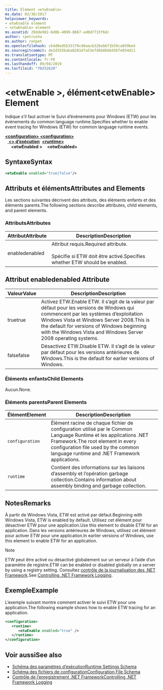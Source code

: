 ```yaml
---
title: Élément <etwEnable>
ms.date: 03/30/2017
helpviewer_keywords:
- etwEnable element
- <etwEnable> element
ms.assetid: 29dde982-6d8b-4099-8867-ad0d7733f6dc
author: rpetrusha
ms.author: ronpet
ms.openlocfilehash: cb4d0ed5b33170c40aacb32bebbf1b59ca659be4
ms.sourcegitcommit: 4e2d355baba82814fa53efd6b8bbb45bfe054d11
ms.translationtype: MT
ms.contentlocale: fr-FR
ms.lasthandoff: 09/04/2019
ms.locfileid: "70252620"
---
```

# <a name="etwenable-element"></a><span data-ttu-id="d15e6-102">\<etwEnable >, élément</span><span class="sxs-lookup"><span data-stu-id="d15e6-102">\<etwEnable> Element</span></span>
<span data-ttu-id="d15e6-103">Indique s’il faut activer le Suivi d’événements pour Windows (ETW) pour les événements du common language runtime.</span><span class="sxs-lookup"><span data-stu-id="d15e6-103">Specifies whether to enable event tracing for Windows (ETW) for common language runtime events.</span></span>  
  
<span data-ttu-id="d15e6-104">[ **\<configuration>** ](../configuration-element.md)</span><span class="sxs-lookup"><span data-stu-id="d15e6-104">[**\<configuration>**](../configuration-element.md)</span></span>\
<span data-ttu-id="d15e6-105">&nbsp;&nbsp;[ **\<> d’exécution**](runtime-element.md)</span><span class="sxs-lookup"><span data-stu-id="d15e6-105">&nbsp;&nbsp;[**\<runtime>**](runtime-element.md)</span></span>\
<span data-ttu-id="d15e6-106">&nbsp;&nbsp;&nbsp;&nbsp; **\<etwEnabled >**</span><span class="sxs-lookup"><span data-stu-id="d15e6-106">&nbsp;&nbsp;&nbsp;&nbsp;**\<etwEnabled>**</span></span>  
  
## <a name="syntax"></a><span data-ttu-id="d15e6-107">Syntaxe</span><span class="sxs-lookup"><span data-stu-id="d15e6-107">Syntax</span></span>  
  
```xml  
<etwEnable enabled="true|false"/>  
```  
  
## <a name="attributes-and-elements"></a><span data-ttu-id="d15e6-108">Attributs et éléments</span><span class="sxs-lookup"><span data-stu-id="d15e6-108">Attributes and Elements</span></span>  
 <span data-ttu-id="d15e6-109">Les sections suivantes décrivent des attributs, des éléments enfants et des éléments parents.</span><span class="sxs-lookup"><span data-stu-id="d15e6-109">The following sections describe attributes, child elements, and parent elements.</span></span>  
  
### <a name="attributes"></a><span data-ttu-id="d15e6-110">Attributs</span><span class="sxs-lookup"><span data-stu-id="d15e6-110">Attributes</span></span>  
  
|<span data-ttu-id="d15e6-111">Attribut</span><span class="sxs-lookup"><span data-stu-id="d15e6-111">Attribute</span></span>|<span data-ttu-id="d15e6-112">Description</span><span class="sxs-lookup"><span data-stu-id="d15e6-112">Description</span></span>|  
|---------------|-----------------|  
|<span data-ttu-id="d15e6-113">enabled</span><span class="sxs-lookup"><span data-stu-id="d15e6-113">enabled</span></span>|<span data-ttu-id="d15e6-114">Attribut requis.</span><span class="sxs-lookup"><span data-stu-id="d15e6-114">Required attribute.</span></span><br /><br /> <span data-ttu-id="d15e6-115">Spécifie si ETW doit être activé.</span><span class="sxs-lookup"><span data-stu-id="d15e6-115">Specifies whether ETW should be enabled.</span></span>|  
  
## <a name="enabled-attribute"></a><span data-ttu-id="d15e6-116">Attribut enabled</span><span class="sxs-lookup"><span data-stu-id="d15e6-116">enabled Attribute</span></span>  
  
|<span data-ttu-id="d15e6-117">Valeur</span><span class="sxs-lookup"><span data-stu-id="d15e6-117">Value</span></span>|<span data-ttu-id="d15e6-118">Description</span><span class="sxs-lookup"><span data-stu-id="d15e6-118">Description</span></span>|  
|-----------|-----------------|  
|<span data-ttu-id="d15e6-119">true</span><span class="sxs-lookup"><span data-stu-id="d15e6-119">true</span></span>|<span data-ttu-id="d15e6-120">Activez ETW.</span><span class="sxs-lookup"><span data-stu-id="d15e6-120">Enable ETW.</span></span> <span data-ttu-id="d15e6-121">Il s’agit de la valeur par défaut pour les versions de Windows qui commencent par les systèmes d’exploitation Windows Vista et Windows Server 2008.</span><span class="sxs-lookup"><span data-stu-id="d15e6-121">This is the default for versions of Windows beginning with the Windows Vista and Windows Server 2008 operating systems.</span></span>|  
|<span data-ttu-id="d15e6-122">false</span><span class="sxs-lookup"><span data-stu-id="d15e6-122">false</span></span>|<span data-ttu-id="d15e6-123">Désactivez ETW.</span><span class="sxs-lookup"><span data-stu-id="d15e6-123">Disable ETW.</span></span> <span data-ttu-id="d15e6-124">Il s’agit de la valeur par défaut pour les versions antérieures de Windows.</span><span class="sxs-lookup"><span data-stu-id="d15e6-124">This is the default for earlier versions of Windows.</span></span>|  
  
### <a name="child-elements"></a><span data-ttu-id="d15e6-125">Éléments enfants</span><span class="sxs-lookup"><span data-stu-id="d15e6-125">Child Elements</span></span>  
 <span data-ttu-id="d15e6-126">Aucun.</span><span class="sxs-lookup"><span data-stu-id="d15e6-126">None.</span></span>  
  
### <a name="parent-elements"></a><span data-ttu-id="d15e6-127">Éléments parents</span><span class="sxs-lookup"><span data-stu-id="d15e6-127">Parent Elements</span></span>  
  
|<span data-ttu-id="d15e6-128">Élément</span><span class="sxs-lookup"><span data-stu-id="d15e6-128">Element</span></span>|<span data-ttu-id="d15e6-129">Description</span><span class="sxs-lookup"><span data-stu-id="d15e6-129">Description</span></span>|  
|-------------|-----------------|  
|`configuration`|<span data-ttu-id="d15e6-130">Élément racine de chaque fichier de configuration utilisé par le Common Language Runtime et les applications .NET Framework.</span><span class="sxs-lookup"><span data-stu-id="d15e6-130">The root element in every configuration file used by the common language runtime and .NET Framework applications.</span></span>|  
|`runtime`|<span data-ttu-id="d15e6-131">Contient des informations sur les liaisons d’assembly et l’opération garbage collection.</span><span class="sxs-lookup"><span data-stu-id="d15e6-131">Contains information about assembly binding and garbage collection.</span></span>|  
  
## <a name="remarks"></a><span data-ttu-id="d15e6-132">Notes</span><span class="sxs-lookup"><span data-stu-id="d15e6-132">Remarks</span></span>  
 <span data-ttu-id="d15e6-133">À partir de Windows Vista, ETW est activé par défaut.</span><span class="sxs-lookup"><span data-stu-id="d15e6-133">Beginning with Windows Vista, ETW is enabled by default.</span></span> <span data-ttu-id="d15e6-134">Utilisez cet élément pour désactiver ETW pour une application.</span><span class="sxs-lookup"><span data-stu-id="d15e6-134">Use this element to disable ETW for an application.</span></span> <span data-ttu-id="d15e6-135">Dans les versions antérieures de Windows, utilisez cet élément pour activer ETW pour une application.</span><span class="sxs-lookup"><span data-stu-id="d15e6-135">In earlier versions of Windows, use this element to enable ETW for an application.</span></span>  
  
> [!NOTE]
> <span data-ttu-id="d15e6-136">ETW peut être activé ou désactivé globalement sur un serveur à l’aide d’un paramètre de registre.</span><span class="sxs-lookup"><span data-stu-id="d15e6-136">ETW can be enabled or disabled globally on a server by using a registry setting.</span></span> <span data-ttu-id="d15e6-137">Consultez [contrôle de la journalisation des .NET Framework](../../../performance/controlling-logging.md).</span><span class="sxs-lookup"><span data-stu-id="d15e6-137">See [Controlling .NET Framework Logging](../../../performance/controlling-logging.md).</span></span>  
  
## <a name="example"></a><span data-ttu-id="d15e6-138">Exemple</span><span class="sxs-lookup"><span data-stu-id="d15e6-138">Example</span></span>  
 <span data-ttu-id="d15e6-139">L’exemple suivant montre comment activer le suivi ETW pour une application.</span><span class="sxs-lookup"><span data-stu-id="d15e6-139">The following example shows how to enable ETW tracing for an application.</span></span>  
  
```xml  
<configuration>  
   <runtime>  
      <etwEnable enabled="true" />  
   </runtime>  
</configuration>  
```  
  
## <a name="see-also"></a><span data-ttu-id="d15e6-140">Voir aussi</span><span class="sxs-lookup"><span data-stu-id="d15e6-140">See also</span></span>

- [<span data-ttu-id="d15e6-141">Schéma des paramètres d’exécution</span><span class="sxs-lookup"><span data-stu-id="d15e6-141">Runtime Settings Schema</span></span>](index.md)
- [<span data-ttu-id="d15e6-142">Schéma des fichiers de configuration</span><span class="sxs-lookup"><span data-stu-id="d15e6-142">Configuration File Schema</span></span>](../index.md)
- [<span data-ttu-id="d15e6-143">Contrôle de l’enregistrement .NET Framework</span><span class="sxs-lookup"><span data-stu-id="d15e6-143">Controlling .NET Framework Logging</span></span>](../../../performance/controlling-logging.md)
